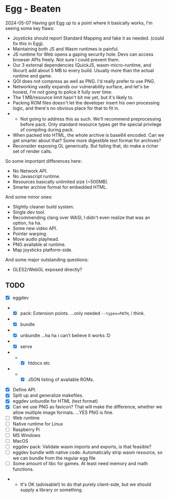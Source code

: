 # Egg - Beaten

2024-05-07
Having got Egg up to a point where it basically works, I'm seeing some key flaws:
- Joysticks should report Standard Mapping and fake it as needed. (could fix this in Egg).
- Maintaining both JS and Wasm runtimes is painful.
- JS runtime for Web opens a gaping security hole: Devs can access browser APIs freely. Not sure I could prevent them.
- Our 3 external dependencies (QuickJS, wasm-micro-runtime, and libcurl) add about 5 MB to every build. Usually more than the actual runtime and game.
- QOI does not compress as well as PNG. I'd really prefer to use PNG.
- Networking vastly expands our vulnerability surface, and let's be honest, I'm not going to police it fully over time.
- The 1 MB/resource limit hasn't bit me yet, but it's likely to.
- Packing ROM files doesn't let the developer insert his own processing logic, and there's no obvious place for that to fit in.
- - Not going to address this as such. We'll recommend preprocessing before pack. Only standard resource types get the special privilege of compiling during pack.
- When packed into HTML, the whole archive is base64 encoded. Can we get smarter about that? Some more digestible text format for archives?
- Reconsider exposing GL generically. But failing that, do make a richer set of render calls.

So some important differences here:
- No Network API.
- No Javascript runtime.
- Resources basically unlimited size (~500MB).
- Smarter archive format for embedded HTML.

And some minor ones:
- Slightly cleaner build system.
- Single dev tool.
- Recommending clang over WASI, I didn't even realize that was an option, ha ha.
- Some new video API.
- Pointer warping.
- Move audio playhead.
- PNG available at runtime.
- Map joysticks platform-side.

And some major outstanding questions:
- GLES2/WebGL exposed directly?

## TODO

- [x] eggdev
- - [x] pack: Extension points. ...only needed `--types=PATH`, i think.
- - [x] bundle
- - [x] unbundle ...ha ha i can't believe it works :D
- - [x] serve
- - - [x] htdocs etc
- - - [x] JSON listing of available ROMs.
- [x] Define API.
- [x] Split up and generalize makefiles.
- [x] eggdev unbundle for HTML (text format)
- [x] Can we use PNG as favicon? That will make the difference, whether we allow multiple image formats. ...YES PNG is fine.
- [ ] Web runtime
- [ ] Native runtime for Linux
- [ ] Raspberry Pi
- [ ] MS Windows
- [ ] MacOS
- [ ] eggdev pack: Validate wasm imports and exports, is that feasible?
- [ ] eggdev bundle with native code: Automatically strip wasm resource, so we can bundle from the regular egg file
- [ ] Some amount of libc for games. At least need memory and math functions.
- - It's OK (advisable!) to do that purely client-side, but we should supply a library or something.

